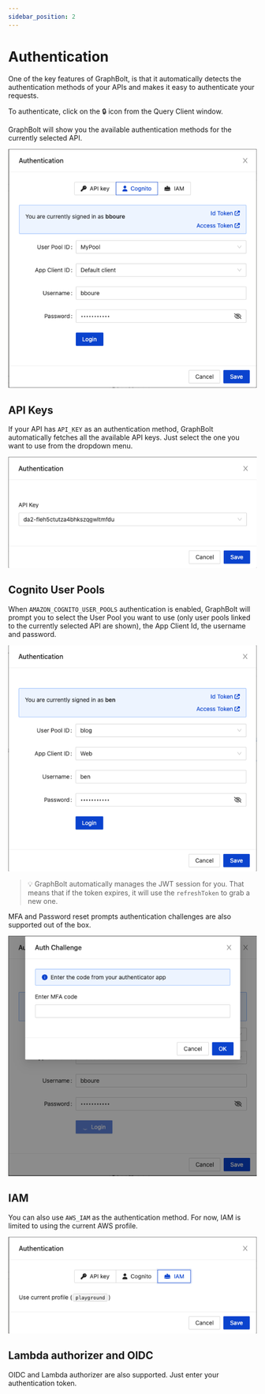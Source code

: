 ```yaml
---
sidebar_position: 2
---
```


# Authentication

One of the key features of GraphBolt, is that it automatically detects the authentication methods of your APIs and makes it easy to authenticate your requests.

To authenticate, click on the 🔒 icon from the Query Client window.

GraphBolt will show you the available authentication methods for the currently selected API.

![Authentication](authentication.png)

## API Keys

If your API has `API_KEY` as an authentication method, GraphBolt automatically fetches all the available API keys. Just select the one you want to use from the dropdown menu.

![API keys](api-keys.png)

## Cognito User Pools

When `AMAZON_COGNITO_USER_POOLS` authentication is enabled, GraphBolt will prompt you to select the User Pool you want to use (only user pools linked to the currently selected API are shown), the App Client Id, the username and password.

![Cognito User Pools](cognito-user-pools.png)

> 💡 GraphBolt automatically manages the JWT session for you. That means that if the token expires, it will use the `refreshToken` to grab a new one. 

MFA and Password reset prompts authentication challenges are also supported out of the box.

![Cognito auth challenge](auth-challenge.png)

## IAM

You can also use `AWS_IAM` as the authentication method. For now, IAM is limited to using the current AWS profile.

![IAM authentication](iam.png)

## Lambda authorizer and OIDC

OIDC and Lambda authorizer are also supported. Just enter your authentication token.
